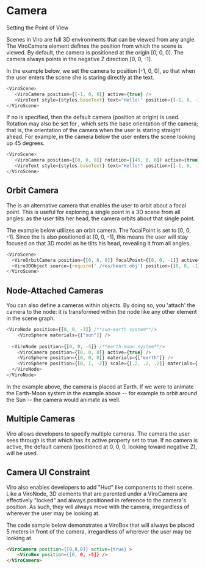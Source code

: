 # Camera
Setting the Point of View

Scenes in Viro are full 3D environments that can be viewed from any angle. The ViroCamera element defines the position from which the scene is viewed. By default, the camera is positioned at the origin [0, 0, 0]. The camera always points in the negative Z direction [0, 0, -1].

In the example below, we set the camera to position [-1, 0, 0], so that when the user enters the scene she is staring directly at the text.

```JavaScript
<ViroScene>
   <ViroCamera position={[-1, 0, 0]} active={true} />
   <ViroText style={styles.baseText} text="Hello!" position={[-1, 0, -1]} />
</ViroScene>
```
If no <ViroCamera> is specified, then the default camera (position at origin) is used. Rotation may also be set for <ViroCamera>, which sets the base orientation of the camera; that is, the orientation of the camera when the user is staring straight ahead. For example, in the camera below the user enters the scene looking up 45 degrees.

```JavaScript
<ViroScene>
   <ViroCamera position={[0, 0, 0]} rotation={[45, 0, 0]) active={true} />
   <ViroText style={styles.baseText} text="Hello!" position={[-1, 0, -1]} />
</ViroScene>
```
## Orbit Camera
The <ViroOrbitCamera> is an alternative camera that enables the user to orbit about a focal point. This is useful for exploring a single point in a 3D scene from all angles: as the user tilts her head, the camera orbits about that single point.

The example below utilizes an orbit camera. The focalPoint is set to [0, 0, -1]. Since the <Viro3DObject> is also positioned at [0, 0, -1], this means the user will stay focused on that 3D model as he tilts his head, revealing it from all angles.

```JavaScript
<ViroScene>
  <ViroOrbitCamera position={[0, 0, 0]} focalPoint={[0, 0, -1]} active={true} />
  <Viro3DObject source={require('./res/heart.obj') position={[0, 0, -1]} />
</ViroScene>
```
## Node-Attached Cameras
You can also define a cameras within <ViroNode> objects. By doing so, you 'attach' the camera to the node: it is transformed within the node like any other element in the scene graph.

```JavaScript
<ViroNode position={[0, 0, -3]} /**sun-earth system**/>
    <ViroSphere materials={["sun"]} />
  
  <ViroNode position={[0, 0, -5]} /**earth-moon system**/>
    <ViroCamera position={[0, 0, 0]} active={true} />
    <ViroSphere position={[0, 0, 0]} materials={["earth"]} />
    <ViroSphere position={[0, 1, -2]} scale={[.2, .2, .2]} materials={["moon"]}/>
  </ViroNode>
</ViroNode>
```
In the example above, the camera is placed at Earth. If we were to animate the Earth-Moon system in the example above -- for example to orbit around the Sun -- the camera would animate as well.

## Multiple Cameras
Viro allows developers to specify multiple cameras. The camera the user sees through is that which has its active property set to true. If no camera is active, the default camera (positioned at 0, 0, 0, looking toward negative Z), will be used.

## Camera UI Constraint
Viro also enables developers to add "Hud" like components to their scene. Like a ViroNode, 3D elements that are parented under a ViroCamera are effectively "locked" and always positioned in reference to the camera's position. As such, they will always move with the camera, irregardless of wherever the user may be looking at.

The code sample below demonstrates a ViroBox that will always be placed 5 meters in front of the camera, irregardless of wherever the user may be looking at.

```HTML
<ViroCamera position={[0,0,0]} active={true} >
    <ViroBox position={[0, 0, -5]} />
</ViroCamera>
```